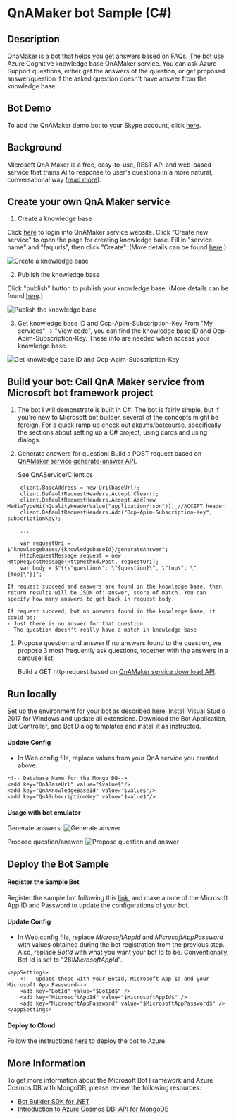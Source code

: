 # QnAMaker bot Sample (C#)

## Description
QnaMaker is a bot that helps you get answers based on FAQs. The bot use Azure Cognitive knowledge base QnAMaker service. You can ask Azure Support questions, either get the answers of the question, or get proposed answer/question if the asked question doesn't have answer from the knowledge base.

## Bot Demo
To add the QnAMaker demo bot to your Skype account, click [here](https://join.skype.com/bot/05ad2d2d-b847-4616-9f0a-ac9d570a9874).

## Background
Microsoft QnA Maker is a free, easy-to-use, REST API and web-based service that trains AI to response to user's questions in a more natural, conversational way ([read more](https://docs.microsoft.com/en-us/azure/cognitive-services/qnamaker/home)).

## Create your own QnA Maker service
1. Create a knowledge base

Click [here](https://qnamaker.ai) to login into QnAMaker service website. Click "Create new service" to open the page for creating knowledge base. Fill in "service name" and "faq urls", then click "Create". (More details can be found [here](https://docs.microsoft.com/en-us/azure/cognitive-services/qnamaker/guides/createkb).)

![Create a knowledge base](./assets/create-kb.png)

2. Publish the knowledge base

Click "publish" button to publish your knowledge base. (More details can be found
[here](https://docs.microsoft.com/en-us/azure/cognitive-services/qnamaker/guides/createkb).)

![Publish the knowledge base](./assets/publish-kb.png)

3. Get knowledge base ID and Ocp-Apim-Subscription-Key
From "My services" -> "View code", you can find the knowledge base ID and Ocp-Apim-Subscription-Key. These info are needed when access your knowledge base.

![Get knowledge base ID and Ocp-Apim-Subscription-Key](./assets/kb-keys.png)


## Build your bot: Call QnA Maker service from Microsoft bot framework project
1. The bot I will demonstrate is built in C#. The bot is fairly simple, but if you're new to Microsoft bot builder, several of the concepts might be foreign. For a quick ramp up check out [aka.ms/botcourse](http://aka.ms/botcourse), specifically the sections about setting up a C# project, using cards and using dialogs.

1. Generate answers for question:
    Build a POST request based on [QnAMaker service generate-answer API](https://westus.dev.cognitive.microsoft.com/docs/services/58994a073d9e04097c7ba6fe/operations/58994a073d9e041ad42d9ba9).

    See QnAService/Client.cs
```
    client.BaseAddress = new Uri(baseUrl);
    client.DefaultRequestHeaders.Accept.Clear();
    client.DefaultRequestHeaders.Accept.Add(new MediaTypeWithQualityHeaderValue("application/json")); //ACCEPT header
    client.DefaultRequestHeaders.Add("Ocp-Apim-Subscription-Key", subscriptionKey);

    ...

    var requestUri = $"knowledgebases/{knowledgebaseId}/generateAnswer";
    HttpRequestMessage request = new HttpRequestMessage(HttpMethod.Post, requestUri);
    var body = $"{{\"question\": \"{question}\", \"top\": \"{top}\"}}";
```

    If request succeed and answers are found in the knowledge base, then return results will be JSON of: answer, score of match. You can specify how many answers to get back in request body.

    If request succeed, but no answers found in the knowledge base, it could be:
    - Just there is no answer for that question
    - The question doesn't really have a match in knowledge base

1. Propose question and answer
    If no answers found to the question, we propose 3 most frequently ask questions, together with the answers in a carousel list:

    Build a GET http request based on [QnAMaker service download API](https://westus.dev.cognitive.microsoft.com/docs/services/58994a073d9e04097c7ba6fe/operations/58994a073d9e041ad42d9bac).

## Run locally
Set up the environment for your bot as described [here](https://docs.microsoft.com/en-us/bot-framework/dotnet/bot-builder-dotnet-quickstart). Install Visual Studio 2017 for Windows and update all extensions. Download the Bot Application, Bot Controller, and Bot Dialog templates and install it as instructed.

#### Update Config

- In Web.config file, replace values from your QnA service you created above.
```
<!-- Database Name for the Mongo DB-->
<add key="QnABaseUrl" value="$value$"/>
<add key="QnAKnowledgeBaseId" value="$value$"/>
<add key="QnASubscriptionKey" value="$value$"/>
```

#### Usage with bot emulator

Generate answers:
![Generate answer](./assets/generate-answer.png)

Propose question/answer:
![Propose question and answer](./assets/no-match.png)

## Deploy the Bot Sample

#### Register the Sample Bot
Register the sample bot following this [link](https://docs.microsoft.com/en-us/bot-framework/portal-register-bot), and make a note of the Microsoft App ID and Password to update the configurations of your bot.

#### Update Config

- In Web.config file, replace $MicrosoftAppId$ and $MicrosoftAppPassword$ with values obtained during the bot registration from the previous step. Also, replace $BotId$ with what you want your bot Id to be. Conventionally, Bot Id is set to "28:$MicrosoftAppId$".
```
<appSettings>
    <!-- update these with your BotId, Microsoft App Id and your Microsoft App Password-->
    <add key="BotId" value="$BotId$" />
    <add key="MicrosoftAppId" value="$MicrosoftAppId$" />
    <add key="MicrosoftAppPassword" value="$MicrosoftAppPassword$" />
</appSettings>
```

#### Deploy to Cloud

Follow the instructions [here](https://docs.microsoft.com/en-us/bot-framework/deploy-bot-overview) to deploy the bot to Azure.


## More Information
To get more information about the Microsoft Bot Framework and Azure Cosmos DB with MongoDB, please review the following resources:
- [Bot Builder SDK for .NET](https://docs.microsoft.com/en-us/bot-framework/dotnet/bot-builder-dotnet-overview)
- [Introduction to Azure Cosmos DB: API for MongoDB](https://docs.microsoft.com/en-us/azure/cosmos-db/mongodb-introduction)
